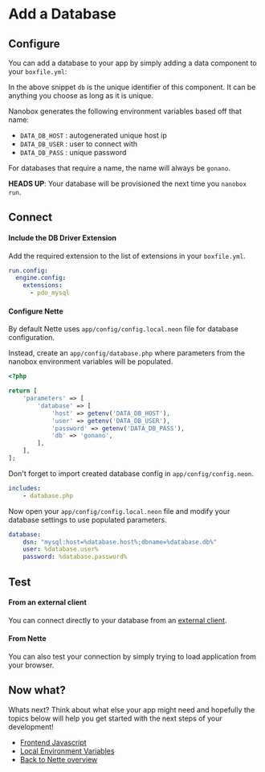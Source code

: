 # Add a Database

## Configure
You can add a database to your app by simply adding a data component to your `boxfile.yml`:

<div class="meta" data-class="snippet" data-optional-components="mysql,postgres"></div>

In the above snippet `db` is the unique identifier of this component. It can be anything you choose as long as it is unique.

Nanobox generates the following environment variables based off that name:

* `DATA_DB_HOST` : autogenerated unique host ip
* `DATA_DB_USER` : user to connect with
* `DATA_DB_PASS` : unique password

For databases that require a name, the name will always be `gonano`.

**HEADS UP**: Your database will be provisioned the next time you `nanobox run`.

## Connect

#### Include the DB Driver Extension
Add the required extension to the list of extensions in your `boxfile.yml`.

```yaml
run.config:
  engine.config:
    extensions:
      - pdo_mysql
```

#### Configure Nette

By default Nette uses `app/config/config.local.neon` file for database configuration.

Instead, create an `app/config/database.php` where parameters from the nanobox environment variables will be populated.

```php
<?php

return [
    'parameters' => [
        'database' => [
            'host' => getenv('DATA_DB_HOST'),
            'user' => getenv('DATA_DB_USER'),
            'password' => getenv('DATA_DB_PASS'),
            'db' => 'gonano',
        ],
    ],
];
```

Don't forget to import created database config in `app/config/config.neon`.

```yml
includes:
    - database.php
```

Now open your `app/config/config.local.neon` file and modify your database settings to use populated parameters.

```yaml
database:
    dsn: "mysql:host=%database.host%;dbname=%database.db%"
    user: %database.user%
    password: %database.password%
```

## Test

#### From an external client
You can connect directly to your database from an <a href="https://docs.nanobox.io/data-management/managing-local-data/" target="\_blank">external client</a>.

#### From Nette

You can also test your connection by simply trying to load application from your browser.

## Now what?
Whats next? Think about what else your app might need and hopefully the topics below will help you get started with the next steps of your development!

* [Frontend Javascript](/php/nette/frontend-javascript)
* [Local Environment Variables](/php/nette/local-evars)
* [Back to Nette overview](/php/nette)
